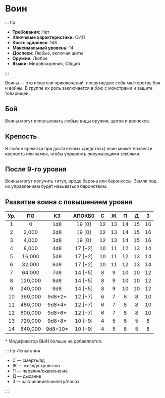 # Воин

::: tip

- **Требования:** Нет
- **Ключевые характеристики:** СИЛ
- **Кость здоровья:** 1d8
- **Максимальный уровень:** 14
- **Доспехи:** Любые, включая щиты
- **Оружие:** Любое
- **Языки:** Мировоззрения, Общий

:::

Воины — это искатели приключений, посвятившие себя мастерству боя и войны. В группе их роль заключается в бою с монстрами и защите товарищей.

## Бой

Воины могут использовать любые виды оружия, щитов и доспехов.

## Крепость

В любое время (и при достаточных средствах) воин может возвести крепость или замок, чтобы управлять окружающими землями.

## После 9-го уровня

Воины могут получить титул, вроде барона или баронессы. Земля под их управлением будет называться баронством.

## Развитие воина с повышением уровня

| Ур. |   ПО    |    КЗ    | АПОКБ0  |  C  |  Ж  |  П  |  Д  |  З  |
| :-: | :-----: | :------: | :-----: | :-: | :-: | :-: | :-: | :-: |
|  1  |    0    |   1d8    | 19 [0]  | 12  | 13  | 14  | 15  | 16  |
|  2  |  2,000  |   2d8    | 19 [0]  | 12  | 13  | 14  | 15  | 16  |
|  3  |  4,000  |   3d8    | 19 [0]  | 12  | 13  | 14  | 15  | 16  |
|  4  |  8,000  |   4d8    | 17 [+2] | 10  | 11  | 12  | 13  | 14  |
|  5  | 16,000  |   5d8    | 17 [+2] | 10  | 11  | 12  | 13  | 14  |
|  6  | 32,000  |   6d8    | 17 [+2] | 10  | 11  | 12  | 13  | 14  |
|  7  | 64,000  |   7d8    | 14 [+5] |  8  |  9  | 10  | 10  | 12  |
|  8  | 120,000 |   8d8    | 14 [+5] |  8  |  9  | 10  | 10  | 12  |
|  9  | 240,000 |   9d8    | 14 [+5] |  8  |  9  | 10  | 10  | 12  |
| 10  | 360,000 | 9d8+2\*  | 12 [+7] |  6  |  7  |  8  |  8  | 10  |
| 11  | 480,000 | 9d8+4\*  | 12 [+7] |  6  |  7  |  8  |  8  | 10  |
| 12  | 600,000 | 9d8+6\*  | 12 [+7] |  6  |  7  |  8  |  8  | 10  |
| 13  | 720,000 | 9d8+8\*  | 10 [+9] |  4  |  5  |  6  |  5  |  8  |
| 14  | 840,000 | 9d8+10\* | 10 [+9] |  4  |  5  |  6  |  5  |  8  |

\* Модификатор ВЫН больше не добавляется.

::: tip Испытания

- С — смерть/яд
- Ж — жезл/устройство
- П — паралич/окаменение
- Д — дыхание
- З — заклинание/скипетр/посох

:::
